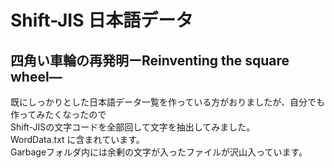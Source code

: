# Shift-JIS 日本語データ
## 四角い車輪の再発明ーReinventing the square wheel―
既にしっかりとした日本語データ一覧を作っている方がおりましたが、自分でも作ってみたくなったので  
Shift-JISの文字コードを全部回して文字を抽出してみました。  
WordData.txt に含まれています。  
Garbageフォルダ内には余剰の文字が入ったファイルが沢山入っています。
